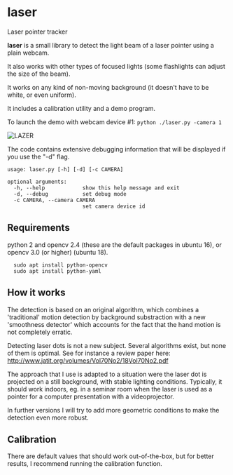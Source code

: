 # laser
Laser pointer tracker 

**laser** is a small library to detect the light beam of a laser pointer using a plain webcam.

It also works with other types of focused lights (some flashlights can adjust the size of the beam).

It works on any kind of non-moving background (it doesn't have to be white, or even uniform).

It includes a calibration utility and a demo program.

To launch the demo with webcam device #1:
```python ./laser.py -camera 1```

![LAZER](https://github.com/sanette/laser/blob/master/lazer.png) 

The code contains extensive debugging information that will be displayed if you use the "-d" flag.
```
usage: laser.py [-h] [-d] [-c CAMERA]

optional arguments:
  -h, --help            show this help message and exit
  -d, --debug           set debug mode
  -c CAMERA, --camera CAMERA
                        set camera device id
```

## Requirements

python 2 and opencv 2.4 (these are the default packages in ubuntu 16), or opencv 3.0 (or higher) (ubuntu 18).
```
  sudo apt install python-opencv
  sudo apt install python-yaml
```
## How it works

The detection is based on an original algorithm, which combines a 'traditional' motion detection by background substraction with a new 'smoothness detector' which accounts for the fact that the hand motion is not completely erratic.

Detecting laser dots is not a new subject. Several algorithms exist, but none of them is optimal. See for instance a review paper here: http://www.jatit.org/volumes/Vol70No2/18Vol70No2.pdf

The approach that I use is adapted to a situation were the laser dot is projected on a still background, with stable lighting conditions. Typically, it should work indoors, eg. in a seminar room when the laser is used as a pointer for a computer presentation with a videoprojector.

In further versions I will try to add more geometric conditions to make the detection even more robust.

## Calibration

There are default values that should work out-of-the-box, but for better results, I recommend running the calibration function.
